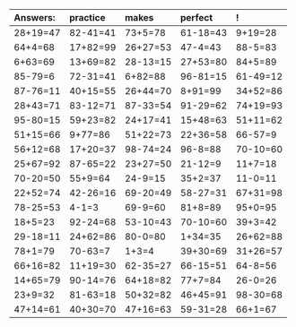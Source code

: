 | Answers: | practice | makes | perfect | ! |
| :--- | :--- | :--- | :--- | :--- |
| 28+19=47 | 82-41=41 | 73+5=78 | 61-18=43 | 9+19=28 | 
| 64+4=68 | 17+82=99 | 26+27=53 | 47-4=43 | 88-5=83 | 
| 6+63=69 | 13+69=82 | 28-13=15 | 27+53=80 | 84+5=89 | 
| 85-79=6 | 72-31=41 | 6+82=88 | 96-81=15 | 61-49=12 | 
| 87-76=11 | 40+15=55 | 26+44=70 | 8+91=99 | 34+52=86 | 
| 28+43=71 | 83-12=71 | 87-33=54 | 91-29=62 | 74+19=93 | 
| 95-80=15 | 59+23=82 | 24+17=41 | 15+48=63 | 51+11=62 | 
| 51+15=66 | 9+77=86 | 51+22=73 | 22+36=58 | 66-57=9 | 
| 56+12=68 | 17+20=37 | 98-74=24 | 96-8=88 | 70-10=60 | 
| 25+67=92 | 87-65=22 | 23+27=50 | 21-12=9 | 11+7=18 | 
| 70-20=50 | 55+9=64 | 24-9=15 | 35+2=37 | 11-0=11 | 
| 22+52=74 | 42-26=16 | 69-20=49 | 58-27=31 | 67+31=98 | 
| 78-25=53 | 4-1=3 | 69-9=60 | 81+8=89 | 95+0=95 | 
| 18+5=23 | 92-24=68 | 53-10=43 | 70-10=60 | 39+3=42 | 
| 29-18=11 | 24+62=86 | 80-0=80 | 1+34=35 | 26+62=88 | 
| 78+1=79 | 70-63=7 | 1+3=4 | 39+30=69 | 31+26=57 | 
| 66+16=82 | 11+19=30 | 62-35=27 | 66-15=51 | 64-8=56 | 
| 14+65=79 | 90-14=76 | 64+18=82 | 77+7=84 | 26-0=26 | 
| 23+9=32 | 81-63=18 | 50+32=82 | 46+45=91 | 98-30=68 | 
| 47+14=61 | 40+30=70 | 47+16=63 | 59-31=28 | 66+1=67 | 
